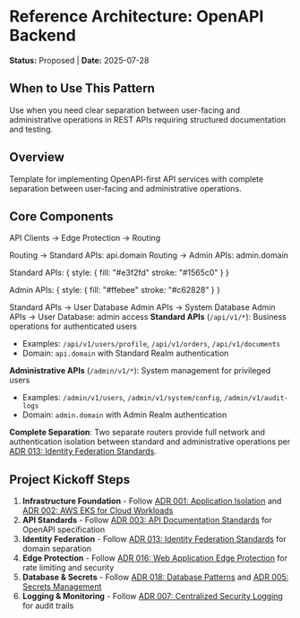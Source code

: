 # Reference Architecture: OpenAPI Backend

**Status:** Proposed | **Date:** 2025-07-28

## When to Use This Pattern

Use when you need clear separation between user-facing and
administrative operations in REST APIs requiring structured
documentation and testing.

## Overview

Template for implementing OpenAPI-first API services with complete
separation between user-facing and administrative operations.

## Core Components

API Clients -> Edge Protection -> Routing

Routing -> Standard APIs: api.domain
Routing -> Admin APIs: admin.domain

Standard APIs: {
  style: {
    fill: "#e3f2fd"
    stroke: "#1565c0"
  }
}

Admin APIs: {
  style: {
    fill: "#ffebee"
    stroke: "#c62828"
  }
}

Standard APIs -> User Database
Admin APIs -> System Database
Admin APIs -> User Database: admin access
**Standard APIs** (`/api/v1/*`): Business operations for authenticated
users

- Examples: `/api/v1/users/profile`, `/api/v1/orders`,
  `/api/v1/documents`
- Domain: `api.domain` with Standard Realm authentication

**Administrative APIs** (`/admin/v1/*`): System management for
privileged users

- Examples: `/admin/v1/users`, `/admin/v1/system/config`,
  `/admin/v1/audit-logs`
- Domain: `admin.domain` with Admin Realm authentication

**Complete Separation**: Two separate routers provide full network and
authentication isolation between standard and administrative operations
per [ADR 013: Identity Federation
Standards](../security/013-identity-federation.md).

## Project Kickoff Steps

1. **Infrastructure Foundation** - Follow [ADR 001: Application
    Isolation](../security/001-isolation.md) and [ADR 002: AWS EKS for
    Cloud Workloads](../operations/002-workloads.md)
2. **API Standards** - Follow [ADR 003: API Documentation
    Standards](../development/003-apis.md) for OpenAPI specification
3. **Identity Federation** - Follow [ADR 013: Identity Federation
    Standards](../security/013-identity-federation.md) for domain
    separation
4. **Edge Protection** - Follow [ADR 016: Web Application Edge
    Protection](../security/016-edge-protection.md) for rate limiting
    and security
5. **Database & Secrets** - Follow [ADR 018: Database
    Patterns](../operations/018-database-patterns.md) and [ADR 005:
    Secrets Management](../security/005-secrets-management.md)
6. **Logging & Monitoring** - Follow [ADR 007: Centralized Security
    Logging](../operations/007-logging.md) for audit trails
